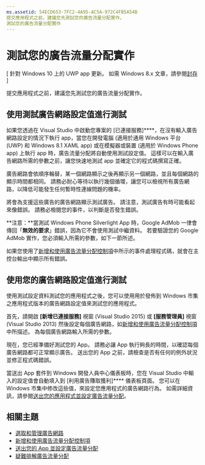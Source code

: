 ```yaml
---
ms.assetid: 54ECD653-7FC2-4A95-AC5A-972C4FB5A54B
提交應用程式之前，建議您先測試您的廣告流量分配實作。
測試您的廣告流量分配實作
---
```


# 測試您的廣告流量分配實作


\[ 針對 Windows 10 上的 UWP app 更新。 如需 Windows 8.x 文章，請參閱[封存](http://go.microsoft.com/fwlink/p/?linkid=619132) \]

提交應用程式之前，建議您先測試您的廣告流量分配實作。

## 使用測試廣告網路設定值進行測試


如果您透過在 Visual Studio 中啟動您專案的 [已連接服務]****，在沒有輸入廣告網路設定的情況下執行 app，當您在開發電腦 (適用於通用 Windows 平台 (UWP) 和 Windows 8.1 XAML app) 或在模擬器或裝置 (適用於 Windows Phone app) 上執行 app 時，廣告流量分配將自動使用測試設定值。 這樣可以在輸入廣告網路所需的參數之前，讓您快速地測試 app 並確定它的程式碼撰寫正確。

廣告網路會依順序輪替，某一個網路顯示之後再顯示另一個網路，並且每個網路的顯示時間都相同。 請務必耐心等待以執行幾個循環，讓您可以檢視所有廣告網路，以降低可能發生任何暫時性連線問題的機率。

將會為支援這些廣告的廣告網路顯示測試廣告。 請注意，測試廣告有時可能看起來像錯誤。 請務必檢閱您的事件，以判斷是否發生錯誤。

**注意：**當測試 Windows Phone Silverlight App 時，Google AdMob 一律會傳回「**無效的要求**」錯誤，因為它不會使用測試中繼資料。 若要驗證您的 Google AdMob 實作，您必須輸入所需的參數，如下一節所述。

 

如果您使用了[新增和使用廣告流量分配控制項](add-and-use-the-ad-mediator-control.md)中所示的事件處理程式碼，就會在主控台輸出中顯示所有錯誤。

## 使用您的廣告網路設定值進行測試


使用測試設定資料測試您的應用程式之後，您可以使用用於發佈到 Windows 市集之應用程式版本的廣告網路設定值來測試您的應用程式。

首先，請開啟 **[新增已連接服務]** 視窗 (Visual Studio 2015) 或 **[服務管理員]** 視窗 (Visual Studio 2013) 然後設定每個廣告網路，如[新增和使用廣告流量分配控制項](add-and-use-the-ad-mediator-control.md)中所描述。 為每個廣告網路輸入所需的參數。

現在，您已經準備好測試您的 App。 請務必讓 App 執行夠長的時間，以確認每個廣告網路都可正常顯示廣告。 送出您的 App 之前，請檢查是否有任何的例外狀況並修正程式碼錯誤。

當送出 App 套件到 Windows 開發人員中心儀表板時，您在 Visual Studio 中輸入的設定值會自動填入到 [利用廣告賺取獲利]**** 儀表板頁面。 您可以在 Windows 市集中修改這些值，來設定您應用程式的廣告網路行為。 如需詳細資訊，請參閱[送出您的應用程式並設定廣告流量分配](submit-your-app-and-configure-ad-mediation.md)。

## 相關主題

* [選取和管理廣告網路](select-and-manage-your-ad-networks.md)
* [新增和使用廣告流量分配控制項](add-and-use-the-ad-mediator-control.md)
* [送出您的 App 並設定廣告流量分配](submit-your-app-and-configure-ad-mediation.md)
* [疑難排解廣告流量分配](troubleshoot-ad-mediation.md)
 

 





<!--HONumber=Mar16_HO1-->


